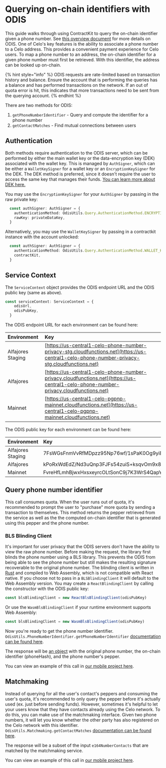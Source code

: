 # Querying on-chain identifiers with ODIS

This guide walks through using ContractKit to query the on-chain identifier given a phone number. See [this overview document](../../celo-codebase/protocol/identity/phone-number-privacy.md) for more details on ODIS. One of Celo's key features is the ability to associate a phone number to a Celo address. This provides a convenient payment experience for Celo users. To map a phone number to an address, the on-chain identifier for a given phone number must first be retrieved. With this identifier, the address can be looked up on-chain.

{% hint style="info" %}
ODIS requests are rate-limited based on transaction history and balance. Ensure the account that is performing the queries has a balance and has performed transactions on the network. If an out of quota error is hit, this indicates that more transactions need to be sent from the querying account.
{% endhint %}

There are two methods for ODIS:

1. `getPhoneNumberIdentifier` - Query and compute the identifier for a phone number
2. `getContactMatches` - Find mutual connections between users

## Authentication

Both methods require authentication to the ODIS server, which can be performed by either the main wallet key or the data-encryption key \(DEK\) associated with the wallet key. This is managed by `AuthSigner`, which can be either a `WalletKeySigner` for a wallet key or an `EncryptionKeySigner` for the DEK. The DEK method is preferred, since it doesn't require the user to access the same key that manages their funds. [You can learn more about DEK here.](https://github.com/celo-org/celo-monorepo/tree/b6d963acf674513c70b664a4dc783c526b5e5680/packages/docs/developer-resources/contractkit/data-encryption-key.md)

You may use the `EncryptionKeySigner` for your `AuthSigner` by passing in the raw private key:

```typescript
  const authSigner: AuthSigner = {
    authenticationMethod: OdisUtils.Query.AuthenticationMethod.ENCRYPTION_KEY,
    rawKey: privateDataKey,
  }
```

Alternatively, you may use the `WalletKeySigner` by passing in a contractkit instance with the account unlocked:

```typescript
  const authSigner: AuthSigner = {
    authenticationMethod: OdisUtils.Query.AuthenticationMethod.WALLET_KEY,
    contractKit,
  }
```

## Service Context

The `ServiceContext` object provides the ODIS endpoint URL and the ODIS public key \(same as above\).

```typescript
const serviceContext: ServiceContext = {
    odisUrl,
    odisPubKey,
  }
```

The ODIS endpoint URL for each environment can be found here:

| Environment | Key |
| :--- | :--- |
| Alfajores Staging | [https://us-central1-celo-phone-number-privacy-stg.cloudfunctions.net](https://us-central1-celo-phone-number-privacy-stg.cloudfunctions.net) |
| Alfajores | [https://us-central1-celo-phone-number-privacy.cloudfunctions.net](https://us-central1-celo-phone-number-privacy.cloudfunctions.net) |
| Mainnet | [https://us-central1-celo-pgpnp-mainnet.cloudfunctions.net](https://us-central1-celo-pgpnp-mainnet.cloudfunctions.net) |

The ODIS public key for each environment can be found here:

| Environment | Key |
| :--- | :--- |
| Alfajores Staging | 7FsWGsFnmVvRfMDpzz95Np76wf/1sPaK0Og9yiB+P8QbjiC8FV67NBans9hzZEkBaQMhiapzgMR6CkZIZPvgwQboAxl65JWRZecGe5V3XO4sdKeNemdAZ2TzQuWkuZoA |
| Alfajores | kPoRxWdEdZ/Nd3uQnp3FJFs54zuiS+ksqvOm9x8vY6KHPG8jrfqysvIRU0wtqYsBKA7SoAsICMBv8C/Fb2ZpDOqhSqvr/sZbZoHmQfvbqrzbtDIPvUIrHgRS0ydJCMsA |
| Mainnet | FvreHfLmhBjwxHxsxeyrcOLtSonC9j7K3WrS4QapYsQH6LdaDTaNGmnlQMfFY04Bp/K4wAvqQwO9/bqPVCKf8Ze8OZo8Frmog4JY4xAiwrsqOXxug11+htjEe1pj4uMA |

## Query phone number identifier

This call consumes quota. When the user runs out of quota, it's recommended to prompt the user to "purchase" more quota by sending a transaction to themselves. This method returns the pepper retrieved from the service as well as the the computed on-chain identifier that is generated using this pepper and the phone number.

### BLS Blinding Client

It's important for user privacy that the ODIS servers don't have the ability to view the raw phone number. Before making the request, the library first blinds the phone number using a BLS library. This prevents the ODIS from being able to see the phone number but still makes the resulting signature recoverable to the original phone number. The blinding client is written in [Rust](https://github.com/celo-org/celo-threshold-bls-rs) and compiled to Web Assembly, which is not compatible with React native. If you choose not to pass in a `BLSBlindingClient` it will default to the Web Assembly version. You may create a `ReactBlindingClient` by calling the constructor with the ODIS public key:

```typescript
const blsBlindingClient = new ReactBlsBlindingClient(odisPubKey)
```

Or use the `WasmBlsBlindingClient` if your runtime environment supports Web Assembly:

```typescript
const blsBlindingClient = new WasmBlsBlindingClient(odisPubKey)
```

Now you're ready to get the phone number identifier. `OdisUtils.PhoneNumberIdentifier.getPhoneNumberIdentifier` [documentation can be found here](../sdk-code-reference/summary-5/modules/_odis_phone_number_identifier_.md#getphonenumberidentifier).

The response will be [an object]() with the original phone number, the on-chain identifier \(phoneHash\), and the phone number's pepper.

You can view an example of this call in [our mobile project here](https://github.com/celo-org/celo-monorepo/blob/master/packages/mobile/src/identity/privateHashing.ts).

## Matchmaking

Instead of querying for all the user's contact's peppers and consuming the user's quota, it's recommended to only query the pepper before it's actually used \(ex. just before sending funds\). However, sometimes it's helpful to let your users know that they have contacts already using the Celo network. To do this, you can make use of the matchmaking interface. Given two phone numbers, it will let you know whether the other party has also registered on the Celo network with this identifier. `OdisUtils.Matchmaking.getContactMatches` [documentation can be found here](../sdk-code-reference/summary-2/modules/_identity_claims_account_.md).

The response will be a subset of the input `e164NumberContacts` that are matched by the matchmaking service.

You can view an example of this call in [our mobile project here](https://github.com/celo-org/celo-monorepo/blob/master/packages/mobile/src/identity/matchmaking.ts).

